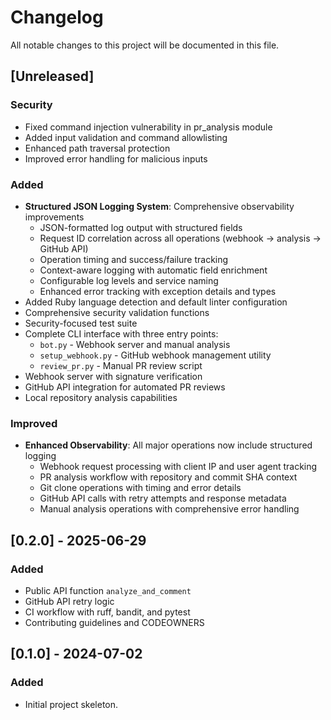# Changelog

All notable changes to this project will be documented in this file.

## [Unreleased]
### Security
- Fixed command injection vulnerability in pr_analysis module
- Added input validation and command allowlisting
- Enhanced path traversal protection
- Improved error handling for malicious inputs

### Added
- **Structured JSON Logging System**: Comprehensive observability improvements
  - JSON-formatted log output with structured fields
  - Request ID correlation across all operations (webhook → analysis → GitHub API)
  - Operation timing and success/failure tracking
  - Context-aware logging with automatic field enrichment
  - Configurable log levels and service naming
  - Enhanced error tracking with exception details and types
- Added Ruby language detection and default linter configuration
- Comprehensive security validation functions
- Security-focused test suite
- Complete CLI interface with three entry points:
  - `bot.py` - Webhook server and manual analysis
  - `setup_webhook.py` - GitHub webhook management utility
  - `review_pr.py` - Manual PR review script
- Webhook server with signature verification
- GitHub API integration for automated PR reviews
- Local repository analysis capabilities

### Improved
- **Enhanced Observability**: All major operations now include structured logging
  - Webhook request processing with client IP and user agent tracking
  - PR analysis workflow with repository and commit SHA context
  - Git clone operations with timing and error details
  - GitHub API calls with retry attempts and response metadata
  - Manual analysis operations with comprehensive error handling

## [0.2.0] - 2025-06-29
### Added
- Public API function `analyze_and_comment`
- GitHub API retry logic
- CI workflow with ruff, bandit, and pytest
- Contributing guidelines and CODEOWNERS

## [0.1.0] - 2024-07-02
### Added
- Initial project skeleton.
